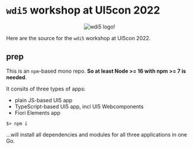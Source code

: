 # `wdi5` workshop at UI5con 2022

<center>
<img src="https://github.com/js-soft/wdi5/raw/main/docs/img/wdi5-logo-small.png" alt="wdi5 logo!">
</center>

Here are the source for the `wdi5` workshop at UI5con 2022.

## prep

This is an `npm`-based mono repo. **So at least Node >= 16 with npm >= 7 is needed**.

It consits of three types of apps:

- plain JS-based UI5 app
- TypeScript-based UI5 app, incl UI5 Webcomponents
- Fiori Elements app

```shell
$> npm i
```

...will install all dependencies and modules for all three applications in one Go.
